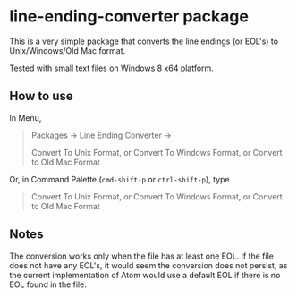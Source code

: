 # line-ending-converter package

This is a very simple package that converts the line endings (or EOL's) to Unix/Windows/Old Mac format.

Tested with small text files on Windows 8 x64 platform.

## How to use

In Menu,
> Packages -> Line Ending Converter ->
>
> Convert To Unix Format, or Convert To Windows Format, or Convert to Old Mac Format

Or, in Command Palette (`cmd-shift-p` or `ctrl-shift-p`), type
> Convert To Unix Format, or Convert To Windows Format, or Convert to Old Mac Format

## Notes
The conversion works only when the file has at least one EOL. If the file does not have any EOL's, it would seem the conversion does not persist, as the current implementation of Atom would use a default EOL if there is no EOL found in the file.

